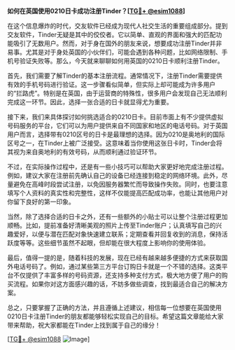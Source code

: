 **如何在英国使用0210日卡成功注册Tinder？[[TG💪+ @esim1088](https://t.me/s/esim1088)]**

在这个信息爆炸的时代，交友软件已经成为现代人社交生活的重要组成部分。提到交友软件，Tinder无疑是其中的佼佼者。它以简单、直观的界面和强大的匹配功能吸引了无数用户。然而，对于身在国外的朋友来说，想要成功注册Tinder并非易事。尤其是对于身处英国的小伙伴们，可能会遇到各种问题，比如网络限制、手机号验证失败等。那么，今天就来聊聊如何用英国的0210日卡顺利注册Tinder。

首先，我们需要了解Tinder的基本注册流程。通常情况下，注册Tinder需要提供有效的手机号码进行验证。这一步骤看似简单，但实际上却可能成为许多用户的“拦路虎”。特别是在英国，由于运营商的特殊性，很多用户会发现自己无法顺利完成这一环节。因此，选择一张合适的日卡就显得尤为重要。

接下来，我们来具体探讨如何挑选适合的0210日卡。目前市面上有不少提供虚拟号码服务的平台，它们可以为用户提供来自不同国家和地区的电话号码。对于英国用户而言，选择带有0210区号的日卡是最理想的选择。因为0210是奥地利的国际区号之一，在Tinder上被广泛接受。这意味着当你使用这张日卡时，Tinder会将其视为来自奥地利的有效号码，从而顺利通过验证环节。

不过，在实际操作过程中，还是有一些小技巧可以帮助大家更好地完成注册过程。例如，建议大家在注册前先确认自己的设备已经连接到稳定的网络环境。此外，尽量避免在高峰时段尝试注册，以免因服务器繁忙而导致操作失败。同时，也要注意填写个人资料的真实性和完整性，这样不仅能提高匹配成功率，也能让其他用户对你留下良好的第一印象。

当然，除了选择合适的日卡之外，还有一些额外的小贴士可以让整个注册过程更加顺畅。比如，提前准备好清晰美观的照片上传至Tinder账户；认真填写自己的兴趣爱好，以便与潜在匹配对象快速建立联系；定期查看并回复收到的消息，保持活跃度等等。这些细节虽然不起眼，但却能在很大程度上影响你的使用体验。

最后，值得一提的是，随着科技的发展，现在已经有越来越多便捷的方式来获取国外电话号码了。例如，通过某些第三方平台订购日卡就是一个不错的选择。这类平台不仅提供了丰富多样的号码资源，还支持多种支付方式，极大地方便了用户的购买流程。如果你对这方面感兴趣的话，不妨多做些调查，找到最适合自己的解决方案。

总之，只要掌握了正确的方法，并且遵循上述建议，相信每一位想要在英国使用0210日卡注册Tinder的朋友都能够轻松实现自己的目标。希望这篇文章能给大家带来帮助，祝大家都能在Tinder上找到属于自己的缘分！

[[TG💪+ @esim1088](https://t.me/s/esim1088) ![Image](https://i.postimg.cc/4NQfJmqS/Snipaste-2025-05-13-00-14-12.png)]